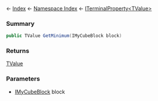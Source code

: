 ← [Index](Api-Index) ← [Namespace Index](Namespace-Index) ← [ITerminalProperty\<TValue\>](Sandbox.ModAPI.Interfaces.ITerminalProperty`1)

### Summary

```csharp
public TValue GetMinimum(IMyCubeBlock block)
```

### Returns

[TValue]()

### Parameters

* [IMyCubeBlock](VRage.Game.ModAPI.Ingame.IMyCubeBlock) block
